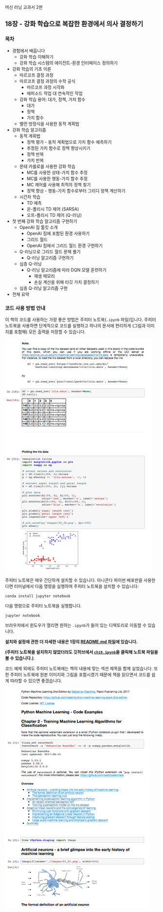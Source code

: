 머신 러닝 교과서 2판


##  18장 - 강화 학습으로 복잡한 환경에서 의사 결정하기


### 목차

- 경험에서 배웁니다
    - 강화 학습 이해하기
    - 강화 학습 시스템의 에이전트-환경 인터페이스 정의하기
- 강화 학습의 기초 이론
    - 마르코프 결정 과정
    - 마르코프 결정 과정의 수학 공식
        - 마르코프 과정 시각화
        - 에피소드 작업 대 연속적인 작업
    - 강화 학습 용어: 대가, 정책, 가치 함수
        - 대가
        - 정책
        - 가치 함수
    - 벨먼 방정식을 사용한 동적 계획법
- 강화 학습 알고리즘
    - 동적 계획법
        - 정책 평가 - 동적 계획법으로 가치 함수 예측하기
        - 추정된 가치 함수로 정책 향상시키기
        - 정책 반복
        - 가치 반복
    - 몬테 카를로를 사용한 강화 학습
        - MC를 사용한 상태-가치 함수 추정
        - MC를 사용한 행동-가치 함수 추정
        - MC 제어를 사용해 최적의 정책 찾기
        - 정책 향상 - 행동-가치 함수로부터 그리디 정책 계산하기
    - 시간차 학습
        - TD 예측
        - 온-폴리시 TD 제어 (SARSA)
        - 오프-폴리시 TD 제어 (Q-러닝)
- 첫 번째 강화 학습 알고리즘 구현하기
    - OpenAI 짐 툴킷 소개
        - OpenAI 짐에 포함된 환경 사용하기
        - 그리드 월드
        - OpenAI 짐에서 그리드 월드 환경 구현하기
    - Q-러닝으로 그리드 월드 문제 풀기
        - Q-러닝 알고리즘 구현하기
    - 심층 Q-러닝
        - Q-러닝 알고리즘에 따라 DQN 모델 훈련하기
            - 재생 메모리
            - 손실 계산을 위해 타깃 가치 결정하기
    - 심층 Q-러닝 알고리즘 구현
- 전체 요약

### 코드 사용 방법 안내

이 책의 코드를 사용하는 가장 좋은 방법은 주피터 노트북(`.ipynb` 파일)입니다. 주피터 노트북을 사용하면 단계적으로 코드를 실행하고 하나의 문서에 편리하게 (그림과 이미지를 포함해) 모든 출력을 저장할 수 있습니다.

![](../ch02/images/jupyter-example-1.png)

주피터 노트북은 매우 간단하게 설치할 수 있습니다. 아나콘다 파이썬 배포판을 사용한다면 터미널에서 다음 명령을 실행하여 주피터 노트북을 설치할 수 있습니다:

    conda install jupyter notebook

다음 명령으로 주피터 노트북을 실행합니다.

    jupyter notebook

브라우저에서 윈도우가 열리면 원하는 `.ipynb`가 들어 있는 디렉토리로 이동할 수 있습니다.

**설치와 설정에 관한 더 자세한 내용은 1장의 [README.md 파일](../ch01/README.md)에 있습니다.**

**(주피터 노트북을 설치하지 않았더라도 깃허브에서 [`ch18.ipynb`](https://github.com/rickiepark/python-machine-learning-book-3rd-edition/blob/master/ch18/ch18.ipynb)을 클릭해 노트북 파일을 볼 수 있습니다.)**.

코드 예제 외에도 주피터 노트북에는 책의 내용에 맞는 섹션 제목을 함께 실었습니다. 또한 주피터 노트북에 원본 이미지와 그림을 포함시켰기 때문에 책을 읽으면서 코드를 쉽게 따라할 수 있으면 좋겠습니다.

![](../ch02/images/jupyter-example-2.png)
